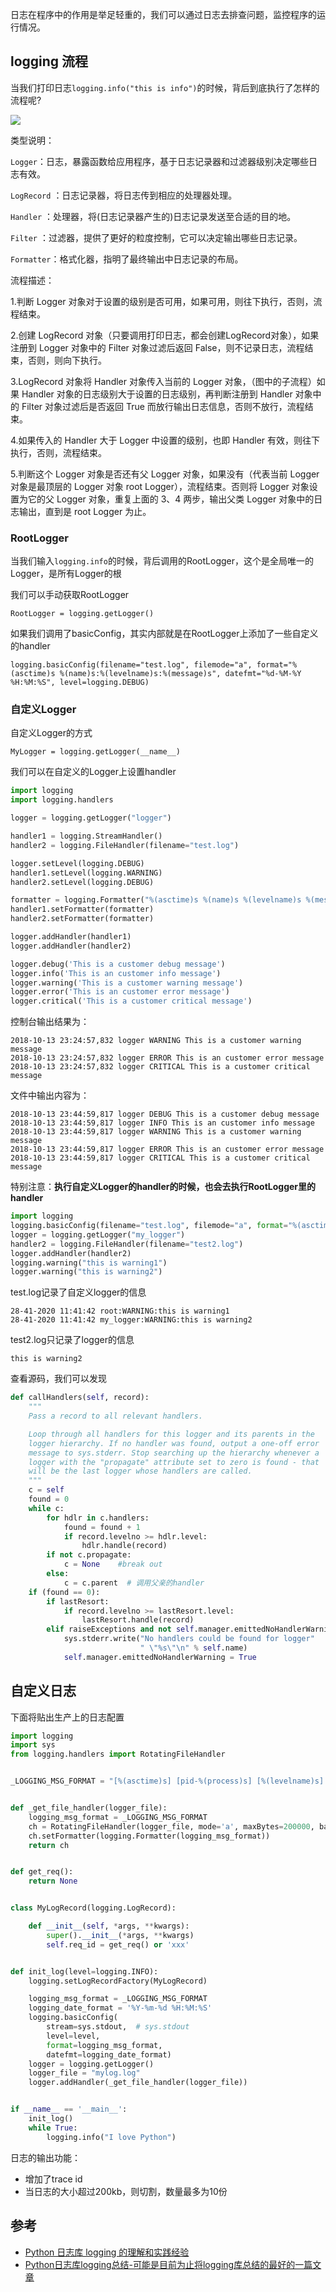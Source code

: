 日志在程序中的作用是举足轻重的，我们可以通过日志去排查问题，监控程序的运行情况。

## logging 流程

当我们打印日志`logging.info("this is info")`的时候，背后到底执行了怎样的流程呢?

![](https://tva1.sinaimg.cn/large/007S8ZIlly1ge99j9rinaj30qj0l240k.jpg)

类型说明：

`Logger`：日志，暴露函数给应用程序，基于日志记录器和过滤器级别决定哪些日志有效。

`LogRecord` ：日志记录器，将日志传到相应的处理器处理。

`Handler` ：处理器，将(日志记录器产生的)日志记录发送至合适的目的地。

`Filter` ：过滤器，提供了更好的粒度控制，它可以决定输出哪些日志记录。

`Formatter`：格式化器，指明了最终输出中日志记录的布局。

流程描述：

1.判断 Logger 对象对于设置的级别是否可用，如果可用，则往下执行，否则，流程结束。

2.创建 LogRecord 对象（只要调用打印日志，都会创建LogRecord对象），如果注册到 Logger 对象中的 Filter 对象过滤后返回 False，则不记录日志，流程结束，否则，则向下执行。

3.LogRecord 对象将 Handler 对象传入当前的 Logger 对象，（图中的子流程）如果 Handler 对象的日志级别大于设置的日志级别，再判断注册到 Handler 对象中的 Filter 对象过滤后是否返回 True 而放行输出日志信息，否则不放行，流程结束。

4.如果传入的 Handler 大于 Logger 中设置的级别，也即 Handler 有效，则往下执行，否则，流程结束。

5.判断这个 Logger 对象是否还有父 Logger 对象，如果没有（代表当前 Logger 对象是最顶层的 Logger 对象 root Logger），流程结束。否则将 Logger 对象设置为它的父 Logger 对象，重复上面的 3、4 两步，输出父类 Logger 对象中的日志输出，直到是 root Logger 为止。

### RootLogger

当我们输入`logging.info`的时候，背后调用的RootLogger，这个是全局唯一的Logger，是所有Logger的根

我们可以手动获取RootLogger

```
RootLogger = logging.getLogger()
```

如果我们调用了basicConfig，其实内部就是在RootLogger上添加了一些自定义的handler

```
logging.basicConfig(filename="test.log", filemode="a", format="%(asctime)s %(name)s:%(levelname)s:%(message)s", datefmt="%d-%M-%Y %H:%M:%S", level=logging.DEBUG)
```

### 自定义Logger
自定义Logger的方式
```
MyLogger = logging.getLogger(__name__)
```
我们可以在自定义的Logger上设置handler
```python
import logging
import logging.handlers

logger = logging.getLogger("logger")

handler1 = logging.StreamHandler()
handler2 = logging.FileHandler(filename="test.log")

logger.setLevel(logging.DEBUG)
handler1.setLevel(logging.WARNING)
handler2.setLevel(logging.DEBUG)

formatter = logging.Formatter("%(asctime)s %(name)s %(levelname)s %(message)s")
handler1.setFormatter(formatter)
handler2.setFormatter(formatter)

logger.addHandler(handler1)
logger.addHandler(handler2)

logger.debug('This is a customer debug message')
logger.info('This is an customer info message')
logger.warning('This is a customer warning message')
logger.error('This is an customer error message')
logger.critical('This is a customer critical message')
```
控制台输出结果为：
```
2018-10-13 23:24:57,832 logger WARNING This is a customer warning message
2018-10-13 23:24:57,832 logger ERROR This is an customer error message
2018-10-13 23:24:57,832 logger CRITICAL This is a customer critical message
```
文件中输出内容为：
```
2018-10-13 23:44:59,817 logger DEBUG This is a customer debug message
2018-10-13 23:44:59,817 logger INFO This is an customer info message
2018-10-13 23:44:59,817 logger WARNING This is a customer warning message
2018-10-13 23:44:59,817 logger ERROR This is an customer error message
2018-10-13 23:44:59,817 logger CRITICAL This is a customer critical message
```
特别注意：**执行自定义Logger的handler的时候，也会去执行RootLogger里的handler**
```python
import logging
logging.basicConfig(filename="test.log", filemode="a", format="%(asctime)s %(name)s:%(levelname)s:%(message)s", datefmt="%d-%M-%Y %H:%M:%S", level=logging.DEBUG)
logger = logging.getLogger("my_logger")
handler2 = logging.FileHandler(filename="test2.log")
logger.addHandler(handler2)
logging.warning("this is warning1")
logger.warning("this is warning2")
```
test.log记录了自定义logger的信息
```
28-41-2020 11:41:42 root:WARNING:this is warning1
28-41-2020 11:41:42 my_logger:WARNING:this is warning2
```
test2.log只记录了logger的信息
```
this is warning2
```
查看源码，我们可以发现
```python
def callHandlers(self, record):
    """
    Pass a record to all relevant handlers.

    Loop through all handlers for this logger and its parents in the
    logger hierarchy. If no handler was found, output a one-off error
    message to sys.stderr. Stop searching up the hierarchy whenever a
    logger with the "propagate" attribute set to zero is found - that
    will be the last logger whose handlers are called.
    """
    c = self
    found = 0
    while c:
        for hdlr in c.handlers:
            found = found + 1
            if record.levelno >= hdlr.level:
                hdlr.handle(record)
        if not c.propagate:
            c = None    #break out
        else:
            c = c.parent  # 调用父亲的handler
    if (found == 0):
        if lastResort:
            if record.levelno >= lastResort.level:
                lastResort.handle(record)
        elif raiseExceptions and not self.manager.emittedNoHandlerWarning:
            sys.stderr.write("No handlers could be found for logger"
                             " \"%s\"\n" % self.name)
            self.manager.emittedNoHandlerWarning = True
```
## 自定义日志
下面将贴出生产上的日志配置
```python
import logging
import sys
from logging.handlers import RotatingFileHandler


_LOGGING_MSG_FORMAT = "[%(asctime)s] [pid-%(process)s] [%(levelname)s] [%(req_id)s] [%(module)s:%(lineno)s] %(message)s"


def _get_file_handler(logger_file):
    logging_msg_format = _LOGGING_MSG_FORMAT
    ch = RotatingFileHandler(logger_file, mode='a', maxBytes=200000, backupCount=10, encoding='UTF-8', delay=0)
    ch.setFormatter(logging.Formatter(logging_msg_format))
    return ch


def get_req():
    return None


class MyLogRecord(logging.LogRecord):

    def __init__(self, *args, **kwargs):
        super().__init__(*args, **kwargs)
        self.req_id = get_req() or 'xxx'


def init_log(level=logging.INFO):
    logging.setLogRecordFactory(MyLogRecord)

    logging_msg_format = _LOGGING_MSG_FORMAT
    logging_date_format = '%Y-%m-%d %H:%M:%S'
    logging.basicConfig(
        stream=sys.stdout,  # sys.stdout
        level=level,
        format=logging_msg_format,
        datefmt=logging_date_format)
    logger = logging.getLogger()
    logger_file = "mylog.log"
    logger.addHandler(_get_file_handler(logger_file))


if __name__ == '__main__':
    init_log()
    while True:
        logging.info("I love Python")
```
日志的输出功能：
* 增加了trace id
* 当日志的大小超过200kb，则切割，数量最多为10份


## 参考
* [Python 日志库 logging 的理解和实践经验](https://www.simpleapples.com/2019/01/25/practice-on-python-logging/)
* [Python日志库logging总结-可能是目前为止将logging库总结的最好的一篇文章](https://juejin.im/post/5bc2bd3a5188255c94465d31)
